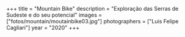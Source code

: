 +++
title = "Mountain Bike"
description = "Exploração das Serras de Sudeste e do seu potencial"
images = ["fotos/mountain/moutainbike03.jpg"]
photographers = ["Luis Felipe Cagliari"]
year = "2020"
+++

